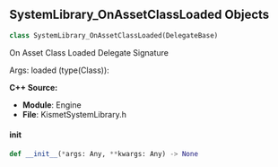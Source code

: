 ## SystemLibrary_OnAssetClassLoaded Objects

```python
class SystemLibrary_OnAssetClassLoaded(DelegateBase)
```

On Asset Class Loaded  Delegate Signature

Args:
    loaded (type(Class)):

**C++ Source:**

- **Module**: Engine
- **File**: KismetSystemLibrary.h

<a id="unreal.SystemLibrary_OnAssetClassLoaded.__init__"></a>

#### __init__

```python
def __init__(*args: Any, **kwargs: Any) -> None
```

<a id="unreal.PlatformEventsComponent_PlatformEventDelegate"></a>